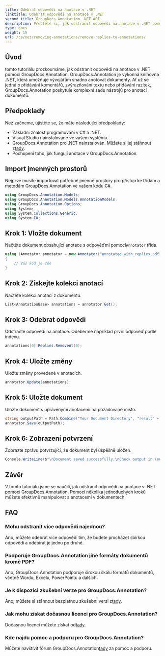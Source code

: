 ```yaml
---
title: Odebrat odpovědi na anotace v .NET
linktitle: Odebrat odpovědi na anotace v .NET
second_title: GroupDocs.Annotation .NET API
description: Přečtěte si, jak odstranit odpovědi na anotace v .NET pomocí GroupDocs.Annotation. Podrobný průvodce s příklady kódu.
type: docs
weight: 15
url: /cs/net/removing-annotations/remove-replies-to-annotations/
---
```

## Úvod
tomto tutoriálu prozkoumáme, jak odstranit odpovědi na anotace v .NET pomocí GroupDocs.Annotation. GroupDocs.Annotation je výkonná knihovna .NET, která umožňuje vývojářům snadno anotovat dokumenty. Ať už se jedná o přidávání komentářů, zvýrazňování textu nebo přidávání razítek, GroupDocs.Annotation poskytuje komplexní sadu nástrojů pro anotaci dokumentů.
## Předpoklady
Než začneme, ujistěte se, že máte následující předpoklady:
- Základní znalost programování v C# a .NET.
- Visual Studio nainstalované ve vašem systému.
-  GroupDocs.Annotation pro .NET nainstalován. Můžete si jej stáhnout z[tady](https://releases.groupdocs.com/annotation/net/).
- Pochopení toho, jak fungují anotace v GroupDocs.Annotation.

## Import jmenných prostorů
Nejprve musíte importovat potřebné jmenné prostory pro přístup ke třídám a metodám GroupDocs.Annotation ve vašem kódu C#.
```csharp
using GroupDocs.Annotation.Models;
using GroupDocs.Annotation.Models.AnnotationModels;
using GroupDocs.Annotation.Options;
using System;
using System.Collections.Generic;
using System.IO;
```
## Krok 1: Vložte dokument
 Načtěte dokument obsahující anotace s odpověďmi pomocí`Annotator` třída.
```csharp
using (Annotator annotator = new Annotator("annotated_with_replies.pdf"))
{
    // Váš kód je zde
}
```
## Krok 2: Získejte kolekci anotací
Načtěte kolekci anotací z dokumentu.
```csharp
List<AnnotationBase> annotations = annotator.Get();
```
## Krok 3: Odebrat odpovědi
Odstraňte odpovědi na anotace. Odeberme například první odpověď podle indexu.
```csharp
annotations[0].Replies.RemoveAt(0);
```
## Krok 4: Uložte změny
Uložte změny provedené v anotacích.
```csharp
annotator.Update(annotations);
```
## Krok 5: Uložte dokument
Uložte dokument s upravenými anotacemi na požadované místo.
```csharp
string outputPath = Path.Combine("Your Document Directory", "result" + Path.GetExtension("input.pdf"));
annotator.Save(outputPath);
```
## Krok 6: Zobrazení potvrzení
Zobrazte zprávu potvrzující, že dokument byl úspěšně uložen.
```csharp
Console.WriteLine($"\nDocument saved successfully.\nCheck output in {outputPath}.");
```

## Závěr
V tomto tutoriálu jsme se naučili, jak odstranit odpovědi na anotace v .NET pomocí GroupDocs.Annotation. Pomocí několika jednoduchých kroků můžete efektivně manipulovat s anotacemi v dokumentech.
## FAQ
### Mohu odstranit více odpovědí najednou?
Ano, můžete odebrat více odpovědí tím, že budete procházet sbírkou odpovědí a odebírat je jednu po druhé.
### Podporuje GroupDocs.Annotation jiné formáty dokumentů kromě PDF?
Ano, GroupDocs.Annotation podporuje širokou škálu formátů dokumentů, včetně Wordu, Excelu, PowerPointu a dalších.
### Je k dispozici zkušební verze pro GroupDocs.Annotation?
 Ano, můžete si stáhnout bezplatnou zkušební verzi z[tady](https://releases.groupdocs.com/).
### Jak mohu získat dočasnou licenci pro GroupDocs.Annotation?
 Dočasnou licenci můžete získat od[tady](https://purchase.groupdocs.com/temporary-license/).
### Kde najdu pomoc a podporu pro GroupDocs.Annotation?
 Můžete navštívit fórum GroupDocs.Annotation[tady](https://forum.groupdocs.com/c/annotation/10) za pomoc a podporu.